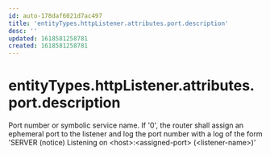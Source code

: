 ```yaml
---
id: auto-178daf6021d7ac497
title: 'entityTypes.httpListener.attributes.port.description'
desc: ''
updated: 1618581258781
created: 1618581258781
---
```

# entityTypes.httpListener.attributes.port.description

Port number or symbolic service name.  If &#39;0&#39;, the router shall assign an ephemeral port to the listener and log the port number with a log of the form &#39;SERVER (notice) Listening on &lt;host&gt;:&lt;assigned-port&gt; (&lt;listener-name&gt;)&#39;